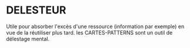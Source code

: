 # DELESTEUR

Utile pour absorber l'excès d'une ressource (information par exemple) en vue de la réutiliser plus tard. les CARTES-PATTERNS sont un outil de délestage mental.
